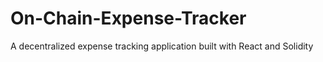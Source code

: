 # On-Chain-Expense-Tracker
A decentralized expense tracking application built with React and Solidity
